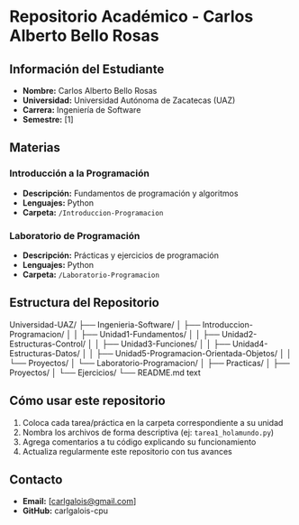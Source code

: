 # Repositorio Académico - Carlos Alberto Bello Rosas

## Información del Estudiante
- **Nombre:** Carlos Alberto Bello Rosas
- **Universidad:** Universidad Autónoma de Zacatecas (UAZ)
- **Carrera:** Ingeniería de Software
- **Semestre:** [1]

## Materias
### Introducción a la Programación
- **Descripción:** Fundamentos de programación y algoritmos
- **Lenguajes:** Python
- **Carpeta:** `/Introduccion-Programacion`

### Laboratorio de Programación
- **Descripción:** Prácticas y ejercicios de programación
- **Lenguajes:** Python
- **Carpeta:** `/Laboratorio-Programacion`

## Estructura del Repositorio

Universidad-UAZ/
├── Ingenieria-Software/
│ ├── Introduccion-Programacion/
│ │ ├── Unidad1-Fundamentos/
│ │ ├── Unidad2-Estructuras-Control/
│ │ ├── Unidad3-Funciones/
│ │ ├── Unidad4-Estructuras-Datos/
│ │ ├── Unidad5-Programacion-Orientada-Objetos/
│ │ └── Proyectos/
│ └── Laboratorio-Programacion/
│ ├── Practicas/
│ ├── Proyectos/
│ └── Ejercicios/
└── README.md
text


## Cómo usar este repositorio
1. Coloca cada tarea/práctica en la carpeta correspondiente a su unidad
2. Nombra los archivos de forma descriptiva (ej: `tarea1_holamundo.py`)
3. Agrega comentarios a tu código explicando su funcionamiento
4. Actualiza regularmente este repositorio con tus avances

## Contacto
- **Email:** [carlgalois@gmail.com]
- **GitHub:** carlgalois-cpu
